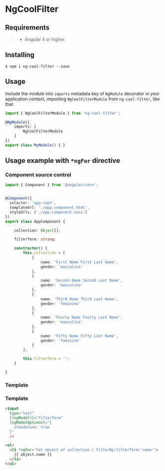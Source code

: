 # NgCoolFilter	

## Requirements

>- Angular 4 or higher.

## Installing

	$ npm i ng-cool-filter --save

## Usage

Include the module into `imports` metadata key of `NgModule` decorator in your application context, importing `NgCoolFilterModule` from `ng-cool-filter`, like that.

```typescript
import { NgCoolFilterModule } from 'ng-cool-filter';

@NgModule({
    imports: [
        NgCoolFilterModule
    ]
})
export class MyModule() { }
```

## Usage example with ```*ngFor``` directive

### Component source control

```typescript
import { Component } from '@angular/core';


@Component({
  selector: 'app-root',
  templateUrl: './app.component.html',
  styleUrls: ['./app.component.sass']
})
export class AppComponent {

    collection: Object[];

    filterTerm: string;

    constructor() {
        this.collection = [
            {
                name: 'First Name First Last Name',
                gender: 'masculino'
            },
            {
                name: 'Second Name Second Last Name',
                gender: 'masculino'
            },
            {
                name: 'Third Name Third Last Name',
                gender: 'feminino'
            },
            {
                name: 'Fourty Name Fourty Last Name',
                gender: 'masculino'
            },
            {
                name: 'Fifty Name Fifty Last Name',
                gender: 'feminino'
            }
        ];

        this.filterTerm = '';
    }

}
```

### Template

### Template
```html
<input
  type="text"
  [(ngModel)]="filterTerm"
  [ngModelOptions]="{
    standalone: true
  }"
  />

<ul>
  <li *ngFor="let object of collection | filterBy:filterTerm:'name'">
    {{ object.name }}
  </li>
</ul>
```

